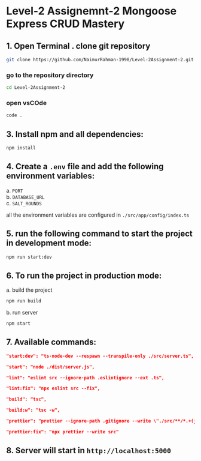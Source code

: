 # Level-2 Assignemnt-2 Mongoose Express CRUD Mastery

## 1. Open Terminal . clone git repository

```bash
git clone https://github.com/NaimurRahman-1998/Level-2Assignment-2.git
```

### go to the repository directory

```bash
cd Level-2Assignment-2
```

### open vsCOde

```bash
code .
```

## 3. Install npm and all dependencies:

```bash
npm install
```

## 4. Create a `.env` file and add the following environment variables:

a. `PORT`  
b. `DATABASE_URL`  
c. `SALT_ROUNDS`

all the environment variables are configured in `./src/app/config/index.ts`

## 5. run the following command to start the project in development mode:

```bash
npm run start:dev
```

## 6. To run the project in production mode:

a. build the project

```bash
npm run build
```

b. run server

```bash
npm start
```

## 7. Available commands:

```json
"start:dev": "ts-node-dev --respawn --transpile-only ./src/server.ts",

"start": "node ./dist/server.js",

"lint": "eslint src --ignore-path .eslintignore --ext .ts",

"lint:fix": "npx eslint src --fix",

"build": "tsc",

"build:w": "tsc -w",

"prettier": "prettier --ignore-path .gitignore --write \"./src/**/*.+(js|ts|json)\"",

"prettier:fix": "npx prettier --write src"
```

## 8. Server will start in `http://localhost:5000`
